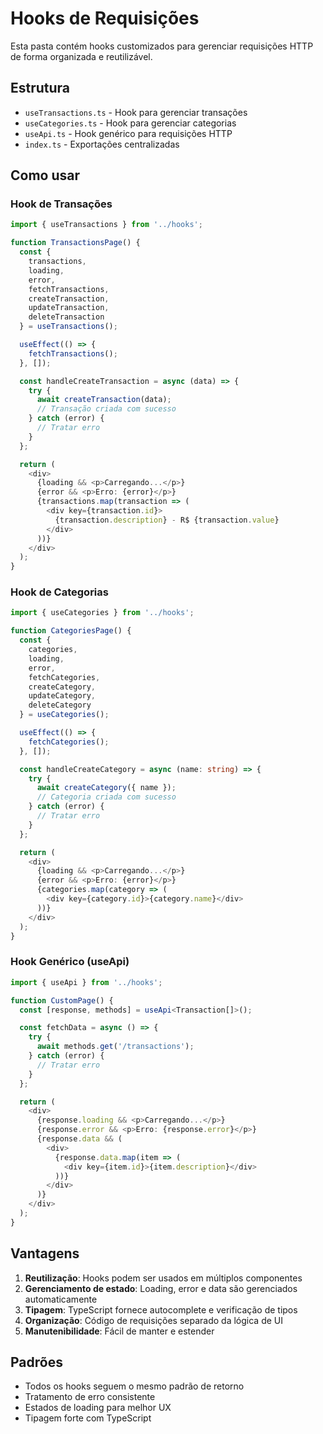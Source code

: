 # Hooks de Requisições

Esta pasta contém hooks customizados para gerenciar requisições HTTP de forma organizada e reutilizável.

## Estrutura

- `useTransactions.ts` - Hook para gerenciar transações
- `useCategories.ts` - Hook para gerenciar categorias  
- `useApi.ts` - Hook genérico para requisições HTTP
- `index.ts` - Exportações centralizadas

## Como usar

### Hook de Transações

```typescript
import { useTransactions } from '../hooks';

function TransactionsPage() {
  const {
    transactions,
    loading,
    error,
    fetchTransactions,
    createTransaction,
    updateTransaction,
    deleteTransaction
  } = useTransactions();

  useEffect(() => {
    fetchTransactions();
  }, []);

  const handleCreateTransaction = async (data) => {
    try {
      await createTransaction(data);
      // Transação criada com sucesso
    } catch (error) {
      // Tratar erro
    }
  };

  return (
    <div>
      {loading && <p>Carregando...</p>}
      {error && <p>Erro: {error}</p>}
      {transactions.map(transaction => (
        <div key={transaction.id}>
          {transaction.description} - R$ {transaction.value}
        </div>
      ))}
    </div>
  );
}
```

### Hook de Categorias

```typescript
import { useCategories } from '../hooks';

function CategoriesPage() {
  const {
    categories,
    loading,
    error,
    fetchCategories,
    createCategory,
    updateCategory,
    deleteCategory
  } = useCategories();

  useEffect(() => {
    fetchCategories();
  }, []);

  const handleCreateCategory = async (name: string) => {
    try {
      await createCategory({ name });
      // Categoria criada com sucesso
    } catch (error) {
      // Tratar erro
    }
  };

  return (
    <div>
      {loading && <p>Carregando...</p>}
      {error && <p>Erro: {error}</p>}
      {categories.map(category => (
        <div key={category.id}>{category.name}</div>
      ))}
    </div>
  );
}
```

### Hook Genérico (useApi)

```typescript
import { useApi } from '../hooks';

function CustomPage() {
  const [response, methods] = useApi<Transaction[]>();

  const fetchData = async () => {
    try {
      await methods.get('/transactions');
    } catch (error) {
      // Tratar erro
    }
  };

  return (
    <div>
      {response.loading && <p>Carregando...</p>}
      {response.error && <p>Erro: {response.error}</p>}
      {response.data && (
        <div>
          {response.data.map(item => (
            <div key={item.id}>{item.description}</div>
          ))}
        </div>
      )}
    </div>
  );
}
```

## Vantagens

1. **Reutilização**: Hooks podem ser usados em múltiplos componentes
2. **Gerenciamento de estado**: Loading, error e data são gerenciados automaticamente
3. **Tipagem**: TypeScript fornece autocomplete e verificação de tipos
4. **Organização**: Código de requisições separado da lógica de UI
5. **Manutenibilidade**: Fácil de manter e estender

## Padrões

- Todos os hooks seguem o mesmo padrão de retorno
- Tratamento de erro consistente
- Estados de loading para melhor UX
- Tipagem forte com TypeScript 